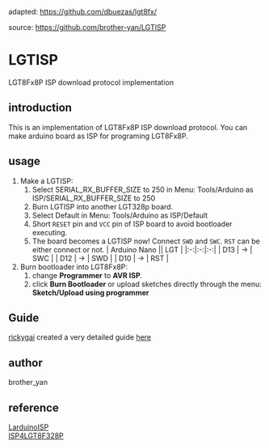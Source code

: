 adapted: https://github.com/dbuezas/lgt8fx/

source: https://github.com/brother-yan/LGTISP

# LGTISP

LGT8Fx8P ISP download protocol implementation

## introduction

This is an implementation of LGT8Fx8P ISP download protocol. You can make arduino board as ISP for programing LGT8Fx8P.

## usage

1. Make a LGTISP:
   1. Select SERIAL_RX_BUFFER_SIZE to 250 in Menu: Tools/Arduino as ISP/SERIAL_RX_BUFFER_SIZE to 250
   2. Burn LGTISP into another LGT328p board.
   3. Select Default in Menu: Tools/Arduino as ISP/Default
   4. Short `RESET` pin and `VCC` pin of ISP board to avoid bootloader executing.
   5. The board becomes a LGTISP now! Connect `SWD` and `SWC`. `RST` can be either connect or not.
      | Arduino Nano || LGT |
      |:-:|:-:|:-:|
      | D13 | -> | SWC |
      | D12 | -> | SWD |
      | D10 | -> | RST |
2. Burn bootloader into LGT8Fx8P:
   1. change **Programmer** to **AVR ISP**.
   2. click **Burn Bootloader** or upload sketches directly through the menu: **Sketch/Upload using programmer**

## Guide

[rickygai](https://github.com/rickygai) created a very detailed guide [here](https://github.com/rickygai/arduino/blob/main/LGT8F328P.pdf)

## author

brother_yan

## reference

[LarduinoISP](https://github.com/LGTMCU/LarduinoISP)  
[ISP4LGT8F328P](https://github.com/nicechao/ISP4LGT8F328P)